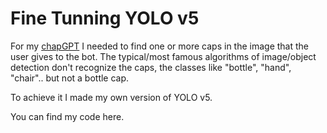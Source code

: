 # Fine Tunning YOLO v5

For my [chapGPT](https://github.com/isabelcabezasm/chapgpt) I needed to find one or more caps in the image that the user gives to the bot.
The typical/most famous algorithms of image/object detection don't recognize the caps, the classes like "bottle", "hand", "chair".. but not a bottle cap.

To achieve it I made my own version of YOLO v5. 

You can find my code here.

